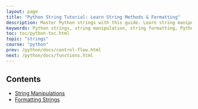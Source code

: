 ```yaml
---
layout: page
title: "Python String Tutorial: Learn String Methods & Formatting" 
description: Master Python strings with this guide. Learn string manipulations, methods, slicing, and formatting with examples to improve your Python coding skills fast.  
keywords: ​Python strings, string manipulation, string formatting, Python tutorial, string methods, Python basics, string operations, beginner Python, Python string examples, Python string functions, learn with yasir
toc: toc/python-toc.html
topic: "strings"
course: "python"
prev: /python/docs/control-flow.html
next: /python/docs/functions.html
---
```


## Contents

- [String Manipulations](strings/strings-manip.md)
- [Formatting Strings](strings/strings-formatting.md)

